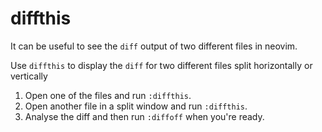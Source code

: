 # diffthis

It can be useful to see the `diff` output of two different files in neovim.

Use `diffthis` to display the `diff` for two different files split horizontally
or vertically

1. Open one of the files and run `:diffthis`.
2. Open another file in a split window and run `:diffthis`.
3. Analyse the diff and then run `:diffoff` when you're ready.
